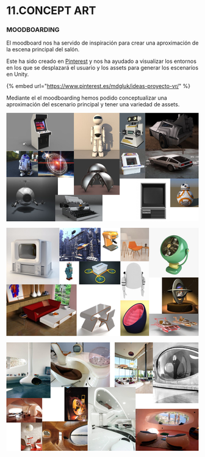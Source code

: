 # 11.CONCEPT ART

### MOODBOARDING

El moodboard nos ha servido de inspiración para crear una aproximación de la escena principal del salón.

Este ha sido creado en [Pinterest](https://www.pinterest.es/mdgluk/ideas-proyecto-vr/) y nos ha ayudado a visualizar los entornos en los que se desplazará el usuario y los assets para generar los escenarios en Unity.

{% embed url="https://www.pinterest.es/mdgluk/ideas-proyecto-vr/" %}

Mediante el el moodboarding hemos podido conceptualizar una aproximación del escenario principal y tener una variedad de assets.

![](.gitbook/assets/press-vr-concept-art-escenarios-2.png)

![](.gitbook/assets/press-vr-concept-art-escenarios.png)

![](.gitbook/assets/press-vr-concept-art-escenarios-1.png)

